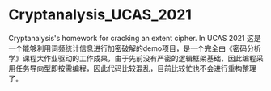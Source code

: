 # Cryptanalysis_UCAS_2021
Cryptanalysis's homework for cracking an extent cipher. In UCAS 2021 
这是一个能够利用词频统计信息进行加密破解的demo项目，是一个完全由《密码分析学》课程大作业驱动的工作成果，由于先前没有严密的逻辑框架基础，因此编程采用任务导向型即按需编程，因此代码比较混乱，目前比较忙也不会进行重构整理了。
